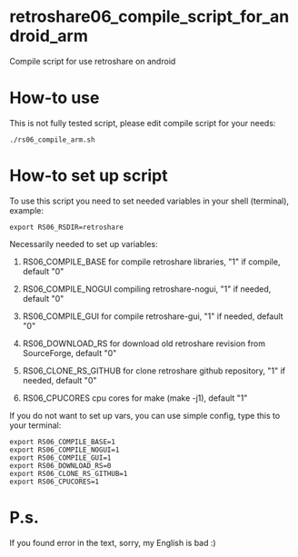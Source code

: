 # retroshare06_compile_script_for_android_arm
Compile script for use retroshare on android

# How-to use
This is not fully tested script, please edit compile script for your needs:

    ./rs06_compile_arm.sh
# How-to set up script
To use this script you need to set needed variables in your shell (terminal), example:

    export RS06_RSDIR=retroshare

Necessarily needed to set up variables:

1. RS06_COMPILE_BASE for compile retroshare libraries, "1" if compile, default "0"

2. RS06_COMPILE_NOGUI compiling retroshare-nogui, "1" if needed, default "0"

3. RS06_COMPILE_GUI for compile retroshare-gui, "1" if needed, default "0"

4. RS06_DOWNLOAD_RS for download old retroshare revision from SourceForge, default "0"

5. RS06_CLONE_RS_GITHUB for clone retroshare github repository, "1" if needed, default "0"

6. RS06_CPUCORES cpu cores for make (make -j1), default "1"

If you do not want to set up vars, you can use simple config, type this to your terminal:

    export RS06_COMPILE_BASE=1
    export RS06_COMPILE_NOGUI=1
    export RS06_COMPILE_GUI=1
    export RS06_DOWNLOAD_RS=0
    export RS06_CLONE_RS_GITHUB=1
    export RS06_CPUCORES=1

# P.s.
If you found error in the text, sorry, my English is bad :)
